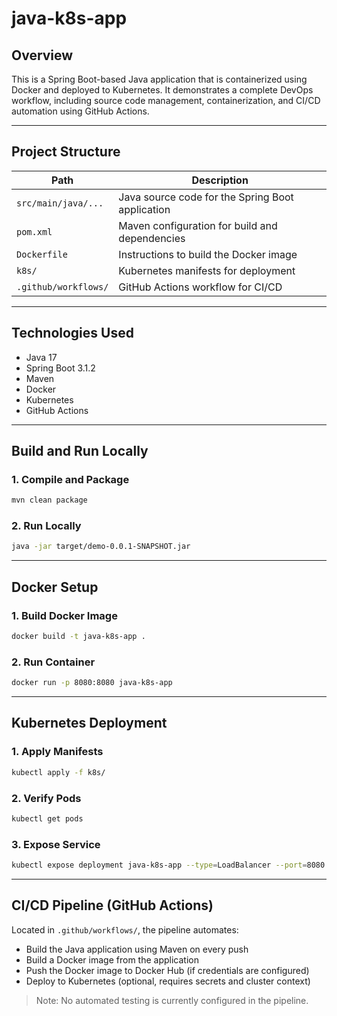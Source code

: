 # java-k8s-app

## Overview

This is a Spring Boot-based Java application that is containerized using Docker and deployed to Kubernetes. It demonstrates a complete DevOps workflow, including source code management, containerization, and CI/CD automation using GitHub Actions.

---

## Project Structure

| Path                    | Description                                      |
|-------------------------|--------------------------------------------------|
| `src/main/java/...`     | Java source code for the Spring Boot application |
| `pom.xml`               | Maven configuration for build and dependencies   |
| `Dockerfile`            | Instructions to build the Docker image           |
| `k8s/`                  | Kubernetes manifests for deployment              |
| `.github/workflows/`    | GitHub Actions workflow for CI/CD                |

---

## Technologies Used

- Java 17
- Spring Boot 3.1.2
- Maven
- Docker
- Kubernetes
- GitHub Actions

---

## Build and Run Locally

### 1. Compile and Package
```bash
mvn clean package
```

### 2. Run Locally
```bash
java -jar target/demo-0.0.1-SNAPSHOT.jar
```

---

## Docker Setup

### 1. Build Docker Image
```bash
docker build -t java-k8s-app .
```

### 2. Run Container
```bash
docker run -p 8080:8080 java-k8s-app
```

---

## Kubernetes Deployment

### 1. Apply Manifests
```bash
kubectl apply -f k8s/
```

### 2. Verify Pods
```bash
kubectl get pods
```

### 3. Expose Service
```bash
kubectl expose deployment java-k8s-app --type=LoadBalancer --port=8080
```

---

## CI/CD Pipeline (GitHub Actions)

Located in `.github/workflows/`, the pipeline automates:

- Build the Java application using Maven on every push
- Build a Docker image from the application
- Push the Docker image to Docker Hub (if credentials are configured)
- Deploy to Kubernetes (optional, requires secrets and cluster context)

> Note: No automated testing is currently configured in the pipeline.

